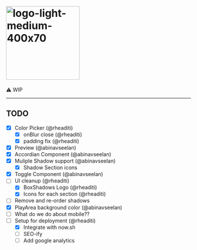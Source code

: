 # <img width="200" alt="logo-light-medium-400x70" src="https://user-images.githubusercontent.com/6426069/80978746-16395d80-8e44-11ea-887e-b04a715f66fb.png">

⚠️ WIP

---

## TODO

- [x] Color Picker (@rheaditi)
  - [x] onBlur close (@rheaditi)
  - [x] padding fix (@rheaditi)
- [x] Preview (@abinavseelan)
- [x] Accordian Component (@abinavseelan)
- [x] Muliple Shadow support (@abinavseelan)
  - [x] Shadow Section icons
- [x] Toggle Component (@abinavseelan)
- [ ] UI cleanup (@rheaditi)
  - [x] BoxShadows Logo (@rheaditi)
  - [x] Icons for each section (@rheaditi)
- [ ] Remove and re-order shadows
- [x] PlayArea background color (@abinavseelan)
- [ ] What do we do about mobile??
- [ ] Setup for deployment (@rheaditi)
  - [x] Integrate with now.sh
  - [ ] SEO-ify
  - [ ] Add google analytics
